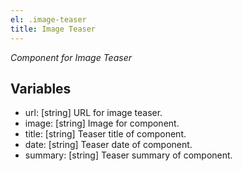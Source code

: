 ```yaml
---
el: .image-teaser
title: Image Teaser
---
```


_Component for Image Teaser_

## Variables

- url: [string] URL for image teaser.
- image: [string] Image for component.
- title: [string] Teaser title of component.
- date: [string] Teaser date of component.
- summary: [string] Teaser summary of component.
